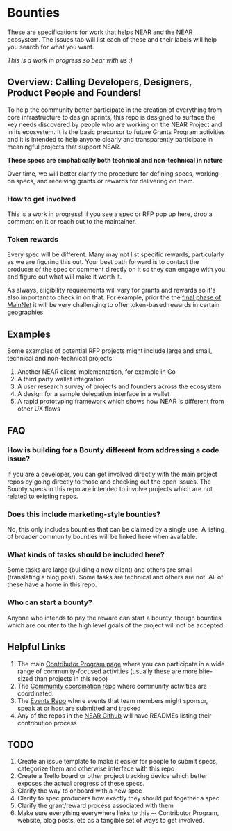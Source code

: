 # Bounties
These are specifications for work that helps NEAR and the NEAR ecosystem.  The Issues tab will list each of these and their labels will help you search for what you want. 

*This is a work in progress so bear with us :)*

## Overview: Calling Developers, Designers, Product People and Founders!

To help the community better participate in the creation of everything from core infrastructure to design sprints, this repo is designed to surface the key needs discovered by people who are working on the NEAR Project and in its ecosystem.  It is the basic precursor to future Grants Program activities and it is intended to help anyone clearly and transparently participate in meaningful projects that support NEAR.


**These specs are emphatically both technical and non-technical in nature**

Over time, we will better clarify the procedure for defining specs, working on specs, and receiving grants or rewards for delivering on them.


### How to get involved

This is a work in progress!  If you see a spec or RFP pop up here, drop a comment on it or reach out to the maintainer.


### Token rewards

Every spec will be different. Many may not list specific rewards, particularly as we are figuring this out.  Your best path forward is to contact the producer of the spec or comment directly on it so they can engage with you and figure out what will make it worth it.

As always, eligibility requirements will vary for grants and rewards so it's also important to check in on that.  For example, prior the the [final phase of MainNet](https://near.org/blog/near-mainnet-genesis/) it will be very challenging to offer token-based rewards in certain geographies.


## Examples

Some examples of potential RFP projects might include large and small, technical and non-technical projects:

1. Another NEAR client implementation, for example in Go
2. A third party wallet integration
3. A user research survey of projects and founders across the ecosystem
4. A design for a sample delegation interface in a wallet
4. A rapid prototyping framework which shows how NEAR is different from other UX flows


## FAQ
### How is building for a Bounty different from addressing a code issue?

If you are a developer, you can get involved directly with the main project repos by going directly to those and checking out the open issues.  The Bounty specs in this repo are intended to involve projects which are not related to existing repos.

### Does this include marketing-style bounties?

No, this only includes bounties that can be claimed by a single use. A listing of broader community bounties will be linked here when available.


### What kinds of tasks should be included here?

Some tasks are large (building a new client) and others are small (translating a blog post).
Some tasks are technical and others are not.
All of these have a home in this repo.


### Who can start a bounty?

Anyone who intends to pay the reward can start a bounty, though bounties which are counter to the high level goals of the project will not be accepted.


## Helpful Links

1. The main [Contributor Program page](https://near.org/contributor) where you can participate in a wide range of community-focused activities (usually these are more bite-sized than projects in this repo)
2. The [Community coordination repo](https://github.com/near/community) where community activities are coordinated.
3. The [Events Repo](https://github.com/nearprotocol/near-events) where events that team members might sponsor, speak at or host are submitted and tracked
3. Any of the repos in the [NEAR Github](https://github.com/near) will have READMEs listing their contribution process


## TODO

1. Create an issue template to make it easier for people to submit specs, categorize them and otherwise interface with this repo
2. Create a Trello board or other project tracking device which better exposes the actual progress of these specs.
3. Clarify the way to onboard with a new spec
3. Clarify to spec producers how exactly they should put together a spec
3. Clarify the grant/reward process associated with them
4. Make sure everything everywhere links to this -- Contributor Program, website, blog posts, etc as a tangible set of ways to get involved.
